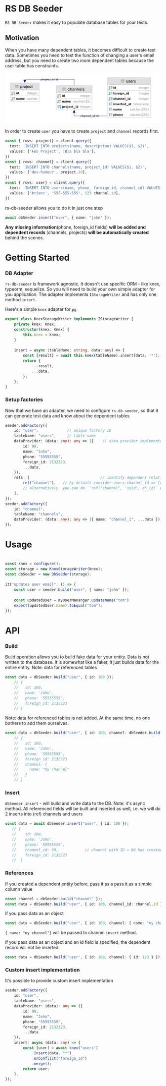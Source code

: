 # RS DB Seeder

`RS DB Seeder` makes it easy to populate database tables for your tests.

## Motivation

When you have many dependent tables, it becomes difficult to create test data. Sometimes you need to test the function
of changing a user's email address, but you need to create two more dependent tables because the user table has 
constraints.

![dependent tables](https://github.com/radzserg/rs-db-seeder/blob/master/docs/dependent_tables_hor.png)

In order to create `user` you have to create `project` and `channel` records first.

```typescript
const { rows: project} = client.query({
  text: 'INSERT INTO projects(name, description) VALUES($1, $2)',
  values: ['Foo Project', 'Bla bla bla'],
})
const { rows: channel} = client.query({
  text: 'INSERT INTO channels(name, project_id) VALUES($1, $2)',
  values: ['dev-hunour', project.id],
})
const { rows: user} = client.query({
  text: 'INSERT INTO users(name, phone, foreign_id, channel_id) VALUES($1, $2)',
  values: ['brianc', '555-555-555', 123 channel.id],
})
```

rs-db-seeder allows you to do it in just one step

```typescript
await dbSeeder.insert("user", { name: "john" });
```

**Any missing information**(phone, foreign_id fields) **will be added and dependent records** (channels, projects) 
**will be automatically created** behind the scenes.

# Getting Started

### DB Adapter

`rs-db-seeder` is framework agnostic. It doesn't use specific ORM - like knex, typeorm, sequelize. So you will need 
to build your own simple adapter for you application. The adapter implements `IStorageWriter` and has only one 
method `insert`.

Here's a simple `knex` adapter for `pg`.

```typescript
export class KnexStorageWriter implements IStorageWriter {
    private knex: Knex;
    constructor(knex: Knex) {
        this.knex = knex;
    }

    insert = async (tableName: string, data: any) => {
        const [result] = await this.knex(tableName).insert(data, '*');
        return {
            ...result,
            ...data,
        };
    };
}
```

### Setup factories

Now that we have an adapter, we need to configure `rs-db-seeder`, so that it can generate test data and know about 
the dependent tables.


```typescript
seeder.addFactory({
    id: "user",             // unique factory ID 
    tableName: "users",     // table name 
    dataProvider: (data: any): any => ({    // data provider implementation
        id: 99,
        name: "John",
        phone: "55555555",
        foreign_id: 2132323,
        ...data,
    }),
    refs: [                                // identify dependent relations
        ref("channel"),   // by default consider users.channel_id => {channel}.id 
        // alternatively  you can do  `ref("channel", 'uuid', ch_id)` users.ch_id => {channel}.uuid 
    ],
});
seeder.addFactory({
    id: "channel",
    tableName: "channels",
    dataProvider: (data: any): any => ({ name: "channel_1", ...data }),
});
```

# Usage

```typescript

const knex = configure();
const storage = new KnexStorageWriter(knex);
const dbSeeder = new DbSeeder(storage);

it("updates user email", () => {
    const user = seeder.build("user", { name: "john" });
    
    const updatedUser = myUserMananger.updateName("tom") 
    expect(updatedUser.name).toEqual("tom");
});
```

# API

### Build

Build operation allows you to build fake data for your entity. Data is not written to the database. It is somewhat
like a faker, it just builds data for the entire entity. Note: data for referenced tables


```typescript
const data = dbSeeder.build("user", { id: 100 });
    // {
    //   id: 100,
    //   name: 'John',
    //   phone: '55555555',
    //   foreign_id: 2132323
    // }
```
Note: data for referenced tables is not added. At the same time, no one bothers to add them ourselves.

```typescript
const data = dbSeeder.build("user", { id: 100, channel: dbSeeder.build("channel") });
    // {
    //   id: 100,
    //   name: 'John',
    //   phone: '55555555',
    //   foreign_id: 2132323
    //   channel: {
    //     name: "my channel"
    //   }
    // }
```

### Insert

`dbSeeder.insert` - will build and write data to the DB. Note: it's async method. All referenced fields will be built
and inserted as well, i.e. we will do 2 inserts into (ref) channels and users

```typescript
const data = await dbSeeder.insert("user", { id: 100 });
   // {
   //    id: 100,
   //    name: 'John',
   //    phone: '55555555',
   //    channel_id: 60,            // channel with ID = 60 has created
   //    foreign_id: 2132323
   //  }
```

### References

If you created a dependent entity before, pass it as a pass it as a simple column value

```typescript
const channel = dbSeeder.build("channel" });
const data = dbSeeder.build("user", { id: 100, channel_id: channel.id });
```

if you pass data as an object 
```typescript
const data = dbSeeder.build("user", { id: 100, channel: { name: "my channel"} });
```
`{ name: "my channel"}` will be passed to channel `insert` method.


if you pass data as an object and an id field is specified, the dependent record will not be inserted.
```typescript
const data = dbSeeder.build("user", { id: 100, channel: { id: 123 } });
```

### Custom insert implementation 

It's possible to provide custom insert implementation

```typescript
seeder.addFactory({
    id: "user",
    tableName: "users",
    dataProvider: (data): any => ({
        id: 99,
        name: "John",
        phone: "55555555",
        foreign_id: 2132323,
        ...data
    }),
    insert: async (data: any) => {
        const [user] = await knex("users")
            .insert(data, "*")
            .onConflict("foreign_id")
            .merge();
        return user;
    },
});
```